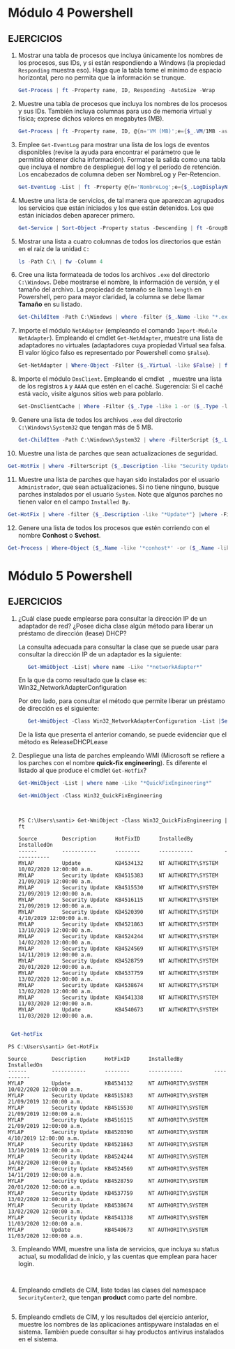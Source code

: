 # Módulo 4 Powershell

## EJERCICIOS
1. Mostrar una tabla de procesos que incluya únicamente los nombres de los
   procesos, sus IDs, y si están respondiendo a Windows (la propiedad
   ``Responding`` muestra eso). Haga que la tabla tome el mínimo de espacio
   horizontal, pero no permita que la información se trunque.
   
   ```powershell
   Get-Process | ft -Property name, ID, Responding -AutoSize -Wrap
   ```

2. Muestre una tabla de procesos que incluya los nombres de los procesos y sus
   IDs. También incluya columnas para uso de memoria virtual y física;
   exprese dichos valores en megabytes (MB).
   
   ```powershell
   Get-Process | ft -Property name, ID, @{n='VM (MB)';e={$_.VM/1MB -as [int]}}, @{n='PM (MB)';e={$_.PM/1MB -as [int]}}
   ```

3. Emplee ``Get-EventLog`` para mostrar una lista de los logs de eventos
   disponibles (revise la ayuda para encontrar el parámetro que le permitirá
   obtener dicha información). Formatee la salida como una tabla que incluya
   el nombre de despliegue del log y el período de retención. Los encabezados
   de columna deben ser NombreLog y Per-Retencion.
   
   ```powershell
   Get-EventLog -List | ft -Property @{n='NombreLog';e={$_.LogDisplayName}}, @{n='Per-Retencion';e={$_.MinimumRetentionDays}}
   ```

4. Muestre una lista de servicios, de tal manera que aparezcan agrupados los
   servicios que están iniciados y los que están detenidos. Los que están
   iniciados deben aparecer primero.
   
   ```powershell
   Get-Service | Sort-Object -Property status -Descending | ft -GroupBy status
   ```

5. Mostrar una lista a cuatro columnas de todos los directorios que están en
   el raíz de la unidad ``C:``
   
   ```powershell
   ls -Path C:\ | fw -Column 4
   ```

6. Cree una lista formateada de todos los archivos ``.exe`` del directorio
   ``C:\Windows``. Debe mostrarse el nombre, la información de versión, y el
   tamaño del archivo. La propiedad de tamaño se llama ``length`` en Powershell,
   pero para mayor claridad, la columna se debe llamar **Tamaño** en su listado.
   
   ```powershell
   Get-ChildItem -Path C:\Windows | where -filter {$_.Name -like "*.exe"} | fl  Name,VersionInfo, @{n='Tamano';e={$_.Length}}
   ```

7. Importe el módulo ``NetAdapter`` (empleando el comando ``Import-Module
   NetAdapter``).
   Empleando el cmdlet ``Get-NetAdapter``, muestre una lista de adaptadores no
   virtuales (adaptadores cuya propiedad Virtual sea falsa. El valor lógico
   falso es representado por Powershell como ``$False``).
   
   ```powershell
   Get-NetAdapter | Where-Object -Filter {$_.Virtual -like $False} | fl
   ```

8. Importe el módulo ``DnsClient``. Empleando el cmdlet `` ``,
   muestre una lista de los registros ``A`` y ``AAAA`` que estén en el caché.
   Sugerencia: Si el caché está vacío, visite algunos sitios web para poblarlo.
   
   ```powershell
   Get-DnsClientCache | Where -Filter {$_.Type -like 1 -or ($_.Type -like 28)} | fl
   ```

9. Genere una lista de todos los archivos ``.exe`` del directorio
   ``C:\Windows\System32`` que tengan más de 5 MB.
   
   ```powershell
   Get-ChildItem -Path C:\Windows\System32 | where -FilterScript {$_.Length -gt 5MB} | fl
   ```

10. Muestre una lista de parches que sean actualizaciones de seguridad.

   ```powershell
   Get-HotFix | where -FilterScript {$_.Description -like "Security Update"} | fl
   ```

11. Muestre una lista de parches que hayan sido instalados por el
    usuario ``Administrador``, que sean actualizaciones. Si no tiene ninguno,
    busque parches instalados por el usuario ``System``. Note que algunos parches
    no tienen valor en el campo ``Installed By``.

   ```powershell
   Get-HotFix | where -filter {$_.Description -like "*Update*"} |where -FilterScript {$_.InstalledBy -like "*System*"}
   ```
12. Genere una lista de todos los procesos que estén corriendo con el nombre
    **Conhost** o **Svchost**.
   ```powershell
   Get-Process | Where-Object {$_.Name -like '*conhost*' -or ($_.Name -like 'svchost')} | fl
   ```   
    
# Módulo 5 Powershell

## EJERCICIOS
1. ¿Cuál clase puede emplearse para consultar la dirección IP de un adaptador
   de red? ¿Posee dicha clase algún método para liberar un préstamo de
   dirección (lease) DHCP?
   
   La consulta adecuada para consultar la clase que se puede usar para consultar la dirección IP de un adaptador es la siguiente:
   ```powershell
      Get-WmiObject -List| where name -Like "*networkAdapter*" 
   ```
   En la que da como resultado que la clase es: Win32_NetworkAdapterConfiguration
   
   Por otro lado, para consultar el método que permite liberar un préstamo de dirección es el siguiente:
   ```powershell
      Get-WmiObject -Class Win32_NetworkAdapterConfiguration -List |Select-Object methods
   ``` 
   De la lista que presenta el anterior comando, se puede evidenciar que el método es ReleaseDHCPLease
   
   
2. Despliegue una lista de parches empleando WMI (Microsoft se refiere a los
   parches con el nombre **quick-fix engineering**). Es diferente el listado al
   que produce el cmdlet ``Get-Hotfix``?
   
   ```powershell
   Get-WmiObject -List | where name -Like "*QuickFixEngineering*"
   ```
   
   ```powershell
   Get-WmiObject -Class Win32_QuickFixEngineering
   ``` 
   
   ```console
    

   PS C:\Users\santi> Get-WmiObject -Class Win32_QuickFixEngineering | ft

   Source        Description      HotFixID      InstalledBy          InstalledOn              
   ------        -----------      --------      -----------          -----------              
   MYLAP         Update           KB4534132     NT AUTHORITY\SYSTEM  10/02/2020 12:00:00 a.m. 
   MYLAP         Security Update  KB4515383     NT AUTHORITY\SYSTEM  21/09/2019 12:00:00 a.m. 
   MYLAP         Security Update  KB4515530     NT AUTHORITY\SYSTEM  21/09/2019 12:00:00 a.m. 
   MYLAP         Security Update  KB4516115     NT AUTHORITY\SYSTEM  21/09/2019 12:00:00 a.m. 
   MYLAP         Security Update  KB4520390     NT AUTHORITY\SYSTEM  4/10/2019 12:00:00 a.m.  
   MYLAP         Security Update  KB4521863     NT AUTHORITY\SYSTEM  13/10/2019 12:00:00 a.m. 
   MYLAP         Security Update  KB4524244     NT AUTHORITY\SYSTEM  14/02/2020 12:00:00 a.m. 
   MYLAP         Security Update  KB4524569     NT AUTHORITY\SYSTEM  14/11/2019 12:00:00 a.m. 
   MYLAP         Security Update  KB4528759     NT AUTHORITY\SYSTEM  20/01/2020 12:00:00 a.m. 
   MYLAP         Security Update  KB4537759     NT AUTHORITY\SYSTEM  13/02/2020 12:00:00 a.m. 
   MYLAP         Security Update  KB4538674     NT AUTHORITY\SYSTEM  13/02/2020 12:00:00 a.m. 
   MYLAP         Security Update  KB4541338     NT AUTHORITY\SYSTEM  11/03/2020 12:00:00 a.m. 
   MYLAP         Update           KB4540673     NT AUTHORITY\SYSTEM  11/03/2020 12:00:00 a.m.
    
   ``` 
   
  ```powershell
   Get-hotFix
   ``` 
   
   ```console
   PS C:\Users\santi> Get-HotFix

Source        Description      HotFixID      InstalledBy          InstalledOn              
------        -----------      --------      -----------          -----------              
MYLAP         Update           KB4534132     NT AUTHORITY\SYSTEM  10/02/2020 12:00:00 a.m. 
MYLAP         Security Update  KB4515383     NT AUTHORITY\SYSTEM  21/09/2019 12:00:00 a.m. 
MYLAP         Security Update  KB4515530     NT AUTHORITY\SYSTEM  21/09/2019 12:00:00 a.m. 
MYLAP         Security Update  KB4516115     NT AUTHORITY\SYSTEM  21/09/2019 12:00:00 a.m. 
MYLAP         Security Update  KB4520390     NT AUTHORITY\SYSTEM  4/10/2019 12:00:00 a.m.  
MYLAP         Security Update  KB4521863     NT AUTHORITY\SYSTEM  13/10/2019 12:00:00 a.m. 
MYLAP         Security Update  KB4524244     NT AUTHORITY\SYSTEM  14/02/2020 12:00:00 a.m. 
MYLAP         Security Update  KB4524569     NT AUTHORITY\SYSTEM  14/11/2019 12:00:00 a.m. 
MYLAP         Security Update  KB4528759     NT AUTHORITY\SYSTEM  20/01/2020 12:00:00 a.m. 
MYLAP         Security Update  KB4537759     NT AUTHORITY\SYSTEM  13/02/2020 12:00:00 a.m. 
MYLAP         Security Update  KB4538674     NT AUTHORITY\SYSTEM  13/02/2020 12:00:00 a.m. 
MYLAP         Security Update  KB4541338     NT AUTHORITY\SYSTEM  11/03/2020 12:00:00 a.m. 
MYLAP         Update           KB4540673     NT AUTHORITY\SYSTEM  11/03/2020 12:00:00 a.m. 

   ``` 
   

3. Empleando WMI, muestre una lista de servicios, que incluya su status actual,
   su modalidad de inicio, y las cuentas que emplean para hacer login.
```powershell
   
``` 
4. Empleando cmdlets de CIM, liste todas las clases del namespace
   ``SecurityCenter2``, que tengan **product** como parte del nombre.
   
   ```powershell
   
   ``` 
5. Empleando cmdlets de CIM, y los resultados del ejercicio anterior, muestre
   los nombres de las aplicaciones antispyware instaladas en el sistema.
   También puede consultar si hay productos antivirus instalados en el sistema.
   
   ```powershell
   
   ``` 
